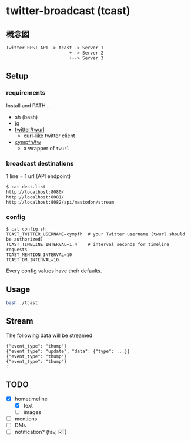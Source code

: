 # twitter-broadcast (tcast)

## 概念図

```
Twitter REST API -> tcast -> Server 1
                        +--> Server 2
                        +--> Server 3
```

## Setup

### requirements

Install and PATH ...

- sh (bash)
- [jq](https://stedolan.github.io/jq/)
- [twitter/twurl](https://github.com/twitter/twurl)
    - curl-like twitter client
- [cympfh/tw](https://github.com/cympfh/tw)
    - a wrapper of `twurl`

### broadcast destinations

1 line = 1 url (API endpoint)

```
$ cat dest.list
http://localhost:8080/
http://localhost:8081/
http://localhost:8082/api/mastodon/stream
```

### config

```
$ cat config.sh
TCAST_TWITTER_USERNAME=cympfh  # your Twitter username (twurl should be authorized)
TCAST_TIMELINE_INTERVAL=1.4    # interval seconds for timeline requests
TCAST_MENTION_INTERVAL=10
TCAST_DM_INTERVAL=10
```

Every config values have their defaults.

## Usage

```sh
bash ./tcast
```

## Stream

The following data will be streamed

```
{"event_type": "thump"}
{"event_type": "update", "data": {"type": ...}}
{"event_type": "thump"}
{"event_type": "thump"}
:
```

## TODO

- [x] hometimeline
    - [x] text
    - [ ] images
- [ ] mentions
- [ ] DMs
- [ ] notification? (fav, RT)

